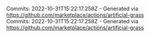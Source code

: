Commits: 2022-10-31T15:22:17.258Z - Generated via https://github.com/marketplace/actions/artificial-grass
<br>
Commits: 2022-10-31T15:22:17.258Z - Generated via https://github.com/marketplace/actions/artificial-grass
<br>
